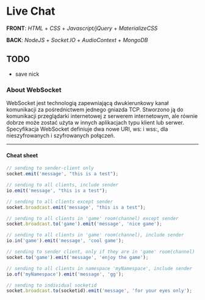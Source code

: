 # Live Chat

**FRONT**: *HTML* + *CSS* + *Javascript/jQuery* + *MaterializeCSS*

**BACK**: *NodeJS* + *Socket.IO* + *AudioContext* + *MongoDB*

## TODO
- save nick


### About WebSocket

WebSocket jest technologią zapewniającą dwukierunkowy kanał komunikacji za pośrednictwem jednego gniazda TCP. Stworzono ją do komunikacji przeglądarki internetowej z serwerem internetowym, ale równie dobrze może zostać użyta w innych aplikacjach typu klient lub serwer. Specyfikacja WebSocket definiuje dwa nowe URI, ws: i wss:, dla nieszyfrowanych i szyfrowanych połączeń.

------------

#### Cheat sheet

```javascript
// sending to sender-client only
socket.emit('message', "this is a test");

// sending to all clients, include sender
io.emit('message', "this is a test");

// sending to all clients except sender
socket.broadcast.emit('message', "this is a test");

// sending to all clients in 'game' room(channel) except sender
socket.broadcast.to('game').emit('message', 'nice game');

// sending to all clients in 'game' room(channel), include sender
io.in('game').emit('message', 'cool game');

// sending to sender client, only if they are in 'game' room(channel)
socket.to('game').emit('message', 'enjoy the game');

// sending to all clients in namespace 'myNamespace', include sender
io.of('myNamespace').emit('message', 'gg');

// sending to individual socketid
socket.broadcast.to(socketid).emit('message', 'for your eyes only');
```
